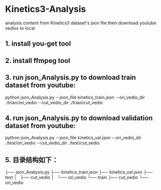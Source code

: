 # Kinetics3-Analysis

analysis content from Kinetics3 dataset's json file then download youtube vedios to local
## 1. install you-get tool
## 2. install ffmpeg tool
## 3. run json_Analysis.py to download train dataset from youtube:
 python json_Analysis.py --json_file kinetics_train.json --ori_vedio_dir ./trian/ori_vedio --cut_vedio_dir ./trian/cut_vedio
## 4. run json_Analysis.py to download validation dataset from youtube:
  python json_Analysis.py --json_file kinetics_val.json --ori_vedio_dir ./test/ori_vedio --cut_vedio_dir ./test/cut_vedio
## 5. 目录结构如下：
  ├── json_Analysis.py
  ├── kinetics_train.json
  ├── kinetics_val.json
  ├── test
  │   ├── cut_vedio
  │   └── ori_vedio
  └── train
      ├── cut_vedio
      └── ori_vedio
